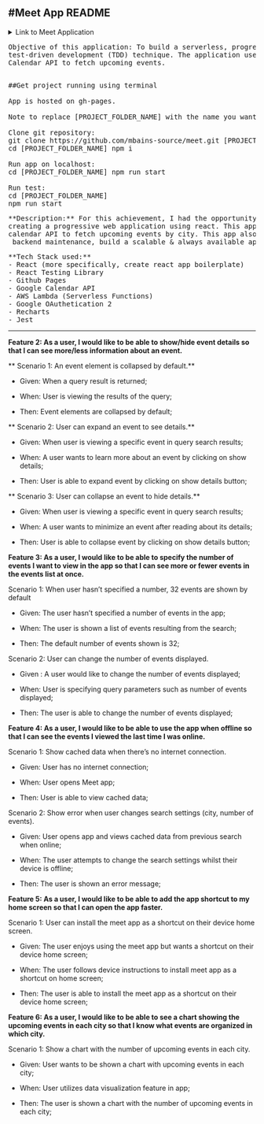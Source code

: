 #Meet App README
-------------------------------------------------------------------------------------------------------------------------------
<details>
<summary>Link to Meet Application</summary>
##Application Link
https://mbains-source.github.io/meet/
</details>

<pre>
Objective of this application: To build a serverless, progressive web application (PWA) with React using a
test-driven development (TDD) technique. The application uses the Google
Calendar API to fetch upcoming events.
</pre>

<pre>
 
##Get project running using terminal

App is hosted on gh-pages.

Note to replace [PROJECT_FOLDER_NAME] with the name you want

Clone git repository:
git clone https://github.com/mbains-source/meet.git [PROJECT_FOLDER_NAME]
cd [PROJECT_FOLDER_NAME] npm i

Run app on localhost:
cd [PROJECT_FOLDER_NAME] npm run start

Run test:
cd [PROJECT_FOLDER_NAME]
npm run start
</pre>

<pre>
**Description:** For this achievement, I had the opportunity to refine my skills in test-driven development by
creating a progressive web application using react. This app will hereafter be called meet and uses the google
calendar API to fetch upcoming events by city. This app also uses Serverless functions (AWS Lambda) to reduce 
 backend maintenance, build a scalable & always available application, and allow for offline user access.
</pre>

<pre>
**Tech Stack used:**
- React (more specifically, create react app boilerplate)
- React Testing Library
- Github Pages
- Google Calendar API
- AWS Lambda (Serverless Functions)
- Google OAuthetication 2
- Recharts
- Jest
</pre>



-------------------------------------------------------------------------------------------------------------------------------
**Feature 2: As a user, I would like to be able to show/hide event details so that I can see more/less information about an event.**

** Scenario 1: An event element is collapsed by default.**

- Given: When a query result is returned;

- When: User is viewing the results of the query;

- Then: Event elements are collapsed by default;

** Scenario 2: User can expand an event to see details.**

- Given: When user is viewing a specific event in query search results;

- When: A user wants to learn more about an event by clicking on show details;

- Then: User is able to expand event by clicking on show details button;

** Scenario 3: User can collapse an event to hide details.**

- Given: When user is viewing a specific event in query search results;

- When: A user wants to minimize an event after reading about its details;

- Then: User is able to collapse event by clicking on show details button;

**Feature 3: As a user, I would like to be able to specify the number of events I want to view in the app so that I can see more or fewer events in the events list at once.**

 Scenario 1: When user hasn’t specified a number, 32 events are shown by default

- Given: The user hasn’t specified a number of events in the app;

- When: The user is shown a list of events resulting from the search;

- Then: The default number of events shown is 32;

 Scenario 2: User can change the number of events displayed.

- Given : A user would like to change the number of events displayed;

- When: User is specifying query parameters such as number of events displayed;

- Then: The user is able to change the number of events displayed;

 **Feature 4: As a user, I would like to be able to use the app when offline so that I can see the events I viewed the last time I was online.**

 Scenario 1: Show cached data when there’s no internet connection.

- Given: User has no internet connection;

- When: User opens Meet app;

- Then: User is able to view cached data;

 Scenario 2: Show error when user changes search settings (city, number of events).

- Given: User opens app and views cached data from previous search when online;

- When: The user attempts to change the search settings whilst their device is offline;

- Then: The user is shown an error message;

**Feature 5: As a user, I would like to be able to add the app shortcut to my home screen so that I can open the app faster.**

Scenario 1: User can install the meet app as a shortcut on their device home screen.

- Given: The user enjoys using the meet app but wants a shortcut on their device home screen;

- When: The user follows device instructions to install meet app as a shortcut on home screen;

- Then: The user is able to install the meet app as a shortcut on their device home screen;

**Feature 6: As a user, I would like to be able to see a chart showing the upcoming events in each city so that I know what events are organized in which city.**

 Scenario 1: Show a chart with the number of upcoming events in each city.

- Given: User wants to be shown a chart with upcoming events in each city;

- When: User utilizes data visualization feature in app;

- Then: The user is shown a chart with the number of upcoming events in each city;

 
 
